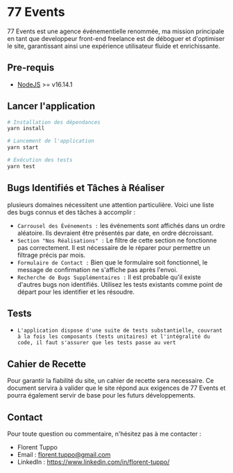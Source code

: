 # 77 Events
77 Events est une agence événementielle renommée, ma mission principale en tant que developpeur front-end freelance est de déboguer et d'optimiser le site, garantissant ainsi une expérience utilisateur fluide et enrichissante.

## Pre-requis
- [NodeJS](https://nodejs.org/) >= v16.14.1

## Lancer l'application
```sh 
# Installation des dépendances
yarn install

# Lancement de l'application
yarn start

# Exécution des tests
yarn test
```

## Bugs Identifiés et Tâches à Réaliser
plusieurs domaines nécessitent une attention particulière. Voici une liste des bugs connus et des tâches à accomplir :
- `Carrousel des Événements :` les événements sont affichés dans un ordre aléatoire. Ils devraient être présentés par date, en ordre décroissant.
- `Section "Nos Réalisations" :`  Le filtre de cette section ne fonctionne pas correctement. Il est nécessaire de le réparer pour permettre un filtrage précis par mois.
- `Formulaire de Contact :`  Bien que le formulaire soit fonctionnel, le message de confirmation ne s'affiche pas après l'envoi.
- `Recherche de Bugs Supplémentaires :`  Il est probable qu'il existe d'autres bugs non identifiés. Utilisez les tests existants comme point de départ pour les identifier et les résoudre.

## Tests

- `L'application dispose d'une suite de tests substantielle, couvrant à la fois les composants (tests unitaires) et l'intégralité du code, il faut s'assurer que les tests passe au vert`
  

## Cahier de Recette
Pour garantir la fiabilité du site, un cahier de recette sera necessaire. Ce document servira à valider que le site répond aux exigences de 77 Events et pourra également servir de base pour les futurs développements.


## Contact
Pour toute question ou commentaire, n'hésitez pas à me contacter :
- Florent Tuppo
- Email : florent.tuppo@gmail.com
- LinkedIn : https://www.linkedin.com/in/florent-tuppo/